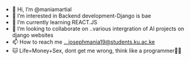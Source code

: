 - 👋 Hi, I’m @maniamartial
- 👀 I’m interested in Backend development-Django is bae
- 🌱 I’m currently learning REACT.JS
- 💞️ I’m looking to collaborate on ..various intergration of AI projects on django websites
- 📫 How to reach me ...josephmania19@students.ku.ac.ke
- 🐱‍ Life=Money+Sex, dont get me wrong, think like a programmer🤣🤣
